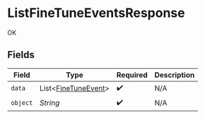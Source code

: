 # ListFineTuneEventsResponse

OK


## Fields

| Field                                                       | Type                                                        | Required                                                    | Description                                                 |
| ----------------------------------------------------------- | ----------------------------------------------------------- | ----------------------------------------------------------- | ----------------------------------------------------------- |
| `data`                                                      | List<[FineTuneEvent](../../models/shared/FineTuneEvent.md)> | :heavy_check_mark:                                          | N/A                                                         |
| `object`                                                    | *String*                                                    | :heavy_check_mark:                                          | N/A                                                         |
